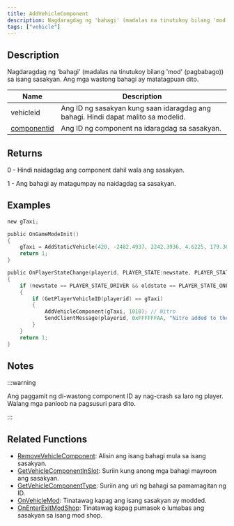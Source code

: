 ```yaml
---
title: AddVehicleComponent
description: Nagdaragdag ng 'bahagi' (madalas na tinutukoy bilang 'mod' (pagbabago)) sa isang sasakyan.
tags: ["vehicle"]
---
```


## Description

Nagdaragdag ng 'bahagi' (madalas na tinutukoy bilang 'mod' (pagbabago)) sa isang sasakyan. Ang mga wastong bahagi ay matatagpuan dito.

| Name                                          | Description                                                                       |
| --------------------------------------------- | --------------------------------------------------------------------------------- |
| vehicleid                                     | Ang ID ng sasakyan kung saan idaragdag ang bahagi. Hindi dapat malito sa modelid. |
| [componentid](../resources/carcomponentid) | Ang ID ng component na idaragdag sa sasakyan.                                        |

## Returns

0 - Hindi naidagdag ang component dahil wala ang sasakyan.

1 - Ang bahagi ay matagumpay na naidagdag sa sasakyan.

## Examples

```c
new gTaxi;

public OnGameModeInit()
{
    gTaxi = AddStaticVehicle(420, -2482.4937, 2242.3936, 4.6225, 179.3656, 6, 1); // Taxi
    return 1;
}

public OnPlayerStateChange(playerid, PLAYER_STATE:newstate, PLAYER_STATE:oldstate)
{
    if (newstate == PLAYER_STATE_DRIVER && oldstate == PLAYER_STATE_ONFOOT)
    {
        if (GetPlayerVehicleID(playerid) == gTaxi)
        {
            AddVehicleComponent(gTaxi, 1010); // Nitro
            SendClientMessage(playerid, 0xFFFFFFAA, "Nitro added to the Taxi.");
        }
    }
    return 1;
}
```

## Notes

:::warning

Ang paggamit ng di-wastong component ID ay nag-crash sa laro ng player. Walang mga panloob na pagsusuri para dito.

:::

## Related Functions

- [RemoveVehicleComponent](RemoveVehicleComponent): Alisin ang isang bahagi mula sa isang sasakyan.
- [GetVehicleComponentInSlot](GetVehicleComponentInSlot): Suriin kung anong mga bahagi mayroon ang sasakyan.
- [GetVehicleComponentType](GetVehicleComponentType): Suriin ang uri ng bahagi sa pamamagitan ng ID.
- [OnVehicleMod](../callbacks/OnVehicleMod): Tinatawag kapag ang isang sasakyan ay modded.
- [OnEnterExitModShop](../callbacks/OnEnterExitModShop): Tinatawag kapag pumasok o lumabas ang sasakyan sa isang mod shop.